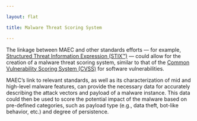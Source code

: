 ```yaml
---

layout: flat

title: Malware Threat Scoring System

---
```


The linkage between MAEC and other standards efforts &mdash; for example, [Structured Threat Information Expression (STIX™)](https://oasis-open.github.io/cti-documentation/) &mdash; could allow for the creation of a malware threat scoring system, similar to that of the [Common Vulnerability Scoring System (CVSS)](https://www.first.org/cvss/) for software vulnerabilities. 

MAEC’s link to relevant standards, as well as its characterization of mid and high-level malware features, can provide the necessary data for accurately describing the attack vectors and payload of a malware instance. This data could then be used to score the potential impact of the malware based on pre-defined categories, such as payload type (e.g., data theft, bot-like behavior, etc.) and degree of persistence.
